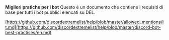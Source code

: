 **Migliori pratiche per i bot** Questo è un documento che contiene i requisiti di base per tutti i bot pubblici elencati su DEL.

[https://github.com/discordextremelist/help/blob/master/allowed_mentions/it.md](https://github.com/discordextremelist/help/blob/master/discord-bot-best-practises/en.md)